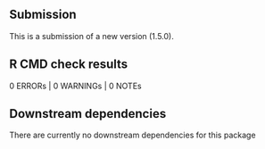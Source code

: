 ## Submission
This is a submission of a new version (1.5.0).

## R CMD check results

0 ERRORs | 0 WARNINGs | 0 NOTEs

## Downstream dependencies
There are currently no downstream dependencies for this package
